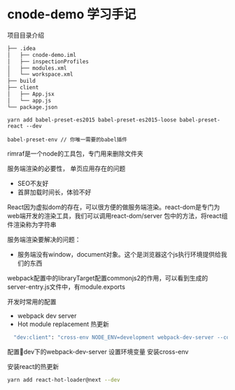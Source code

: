# cnode-demo 学习手记


项目目录介绍

```bash
├── .idea
│   ├── cnode-demo.iml
│   ├── inspectionProfiles
│   ├── modules.xml
│   └── workspace.xml
├── build
├── client
│   ├── App.jsx
│   └── app.js
└── package.json

```

```
yarn add babel-preset-es2015 babel-preset-es2015-loose babel-preset-react --dev
```

```
babel-preset-env // 你唯一需要的babel插件
```
rimraf是一个node的工具包，专门用来删除文件夹


服务端渲染的必要性，
单页应用存在的问题

- SEO不友好
- 首屏加载时间长，体验不好

React因为虚拟dom的存在，可以很方便的做服务端渲染。react-dom是专门为web端开发的渲染工具，我们可以调用react-dom/server 包中的方法，将react组件渲染称为字符串


服务端渲染要解决的问题：
- 服务端没有window，document对象。这个是浏览器这个js执行环境提供给我们的东西



webpack配置中的libraryTarget配置commonjs2的作用，可以看到生成的server-entry.js文件中，有module.exports


开发时常用的配置
- webpack dev server
- Hot module replacement  热更新


```bash
  "dev:client": "cross-env NODE_ENV=development webpack-dev-server --config build/webpack.config.client.js"
```

配置dev下的webpack-dev-server 设置环境变量 安装cross-env

安装react的热更新
```bash
yarn add react-hot-loader@next --dev
```